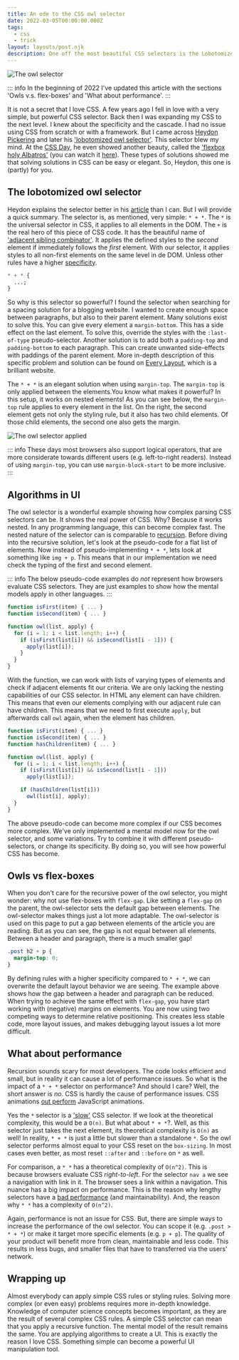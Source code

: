 ```yaml
---
title: An ode to the CSS owl selector
date: 2022-03-05T00:00:00.000Z
tags:
  - css
  - trick
layout: layouts/post.njk
description: One off the most beautiful CSS selectors is the Lobotomized Owl Selector of Heydon Pickering
---
```


![The owl selector](/img/owl-selector.png "The owl selector")

::: info
In the beginning of 2022 I've updated this article with the sections 'Owls v.s. flex-boxes' and 'What about performance'.
:::

It is not a secret that I love CSS. A few years ago I fell in love with a very simple, but powerful CSS selector. Back then I was expanding my CSS to the next level. I knew about the specificity and the cascade. I had no issue using CSS from scratch or with a framework. But I came across [Heydon Pickering](https://twitter.com/heydonworks) and later his ['lobotomized owl selector'](https://alistapart.com/article/axiomatic-css-and-lobotomized-owls/). This selector blew my mind. At the [CSS Day](https://cssday.nl/2019), he even showed another beauty, called the ['flexbox holy Albatros'](http://www.heydonworks.com/article/the-flexbox-holy-albatross) (you can watch it [here](https://www.youtube.com/watch?v=RUyNJaoJH_k)). These types of solutions showed me that solving solutions in CSS can be easy or elegant. So, Heydon, this one is (partly) for you.

## The lobotomized owl selector

Heydon explains the selector better in his [article](https://alistapart.com/article/axiomatic-css-and-lobotomized-owls/) than I can. But I will provide a quick summary. The selector is, as mentioned, very simple: `* + *`. The `*` is the universal selector in CSS, it applies to all elements in the DOM. The `+` is the real hero of this piece of CSS code. It has the beautiful name of ['adjacent sibling combinator'](https://developer.mozilla.org/en-US/docs/Web/CSS/Adjacent_sibling_combinator). It applies the defined styles to the _second_ element if immediately follows the _first_ element. With our selector, it applies styles to all non-first elements on the same level in de DOM. Unless other rules have a higher [specificity](https://css-tricks.com/specifics-on-css-specificity/).

```css
* + * {
  ...;
}
```

So why is this selector so powerful? I found the selector when searching for a spacing solution for a blogging website. I wanted to create enough space between paragraphs, but also to their parent element. Many solutions exist to solve this. You can give every element a `margin-bottom`. This has a side effect on the last element. To solve this, override the styles with the `:last-of-type` pseudo-selector. Another solution is to add both a `padding-top` and `padding-bottom` to each paragraph. This can create unwanted side-effects with paddings of the parent element. More in-depth description of this specific problem and solution can be found on [Every Layout](https://every-layout.dev/layouts/stack/), which is a brilliant website.

The `* + *` is an elegant solution when using `margin-top`. The `margin-top` is only applied between the elements.You know what makes it powerful? In this setup, it works on nested elements! As you can see below, the `margin-top` rule applies to every element in the list. On the right, the second element gets not only the styling rule, but it also has two child elements. Of those child elements, the second one also gets the margin.

![The owl selector applied](/img/owl-layout.png "The owl selector applied")

::: info
These days most browsers also support logical operators, that are more considerate towards different users (e.g. left-to-right readers). Instead of using `margin-top`, you can use `margin-block-start` to be more inclusive.
:::

## Algorithms in UI

The owl selector is a wonderful example showing how complex parsing CSS selectors can be. It shows the real power of CSS. Why? Because it works nested. In any programming language, this can become complex fast. The nested nature of the selector can is comparable to [recursion](<https://en.wikipedia.org/wiki/Recursion_(computer_science)>). Before diving into the recursive solution, let's look at the pseudo-code for a flat list of elements. Now instead of pseudo-implementing `* + *`, lets look at something like `img + p`. This means that in our implementation we need check the typing of the first and second element.

::: info
The below pseudo-code examples do _not_ represent how browsers evaluate CSS selectors. They are just examples to show how the mental models apply in other languages.
:::

```js
function isFirst(item) { ... }
function isSecond(item) { ... }

function owl(list, apply) {
  for (i = 1; i < list.length; i++) {
    if (isFirst(list[i]) && isSecond(list[i - 1])) {
      apply(list[i]);
    }
  }
}
```

With the function, we can work with lists of varying types of elements and check if adjacent elements fit our criteria. We are only lacking the nesting capabilities of our CSS selector. In HTML any element can have children. This means that even our elements complying with our adjacent rule can have children. This means that we need to first execute `apply`, but afterwards call `owl` again, when the element has children.

```js
function isFirst(item) { ... }
function isSecond(item) { ... }
function hasChildren(item) { ... }

function owl(list, apply) {
  for (i = 1; i < list.length; i++) {
    if (isFirst(list[i]) && isSecond(list[i - 1]))
      apply(list[i]);

    if (hasChildren(list[i]))
      owl(list[i], apply);
  }
}
```

The above pseudo-code can become more complex if our CSS becomes more complex. We've only implemented a mental model now for the owl selector, and some variations. Try to combine it with different pseudo-selectors, or change its specificity. By doing so, you will see how powerful CSS has become.

## Owls vs flex-boxes

When you don't care for the recursive power of the owl selector, you might wonder: why not use flex-boxes with `flex-gap`. Like setting a `flex-gap` on the parent, the owl-selector sets the default gap between elements. The owl-selector makes things just a lot more adaptable. The owl-selector is used on this page to put a gap between elements of the article you are reading. But as you can see, the gap is not equal between all elements. Between a header and paragraph, there is a much smaller gap!

```css
.post h2 + p {
  margin-top: 0;
}
```

By defining rules with a higher specificity compared to `* + *`, we can overwrite the default layout behavior we are seeing. The example above shows how the gap between a header and paragraph can be reduced. When trying to achieve the same effect with `flex-gap`, you have start working with (negative) margins on elements. You are now using two competing ways to determine relative positioning. This creates less stable code, more layout issues, and makes debugging layout issues a lot more difficult.

## What about performance

Recursion sounds scary for most developers. The code looks efficient and small, but in reality it can cause a lot of performance issues. So what is the impact of a `* + *` selector on performance? And should I care? Well, the short answer is _no_. CSS is hardly the cause of performance issues. CSS animations [out perform](https://developer.mozilla.org/en-US/docs/Web/Performance/CSS_JavaScript_animation_performance) JavaScript animations.

Yes the `*` selector is a ['slow'](https://csswizardry.com/2011/09/writing-efficient-css-selectors/) CSS selector. If we look at the theoretical complexity, this would be a `O(n)`. But what about `* + *`?. Well, as this selector just takes the next element, its theoretical complexity is `O(n)` as well! In reality, `* + *` is just a little but slower than a standalone `*`. So the owl selector performs almost equal to your CSS reset on the `box-sizing`. In most cases even better, as most reset `::after` and `::before` on `*` as well.

For comparison, a `* *` has a theoretical complexity of `O(n^2)`. This is because browsers evaluate CSS _right-to-left_. For the selector `nav a` we see a navigation with link in it. The browser sees a link within a navigation. This nuance has a big impact on performance. This is the reason why lengthy selectors have a [bad performance](https://csswizardry.com/2012/05/keep-your-css-selectors-short/#:~:text=Keeping%20CSS%20selectors%20short%20helps,Increases%20portability) (and maintainability). And, the reason why `* *` has a complexity of `O(n^2)`.

Again, performance is not an issue for CSS. But, there are simple ways to increase the performance of the owl selector. You can scope it (e.g. `.post > * + *`) or make it target more specific elements (e.g. `p + p`). The quality of your product will benefit more from clean, maintainable and less code. This results in less bugs, and smaller files that have to transferred via the users' network.

## Wrapping up

Almost everybody can apply simple CSS rules or styling rules. Solving more complex (or even easy) problems requires more in-depth knowledge. Knowledge of computer science concepts becomes important, as they are the result of several complex CSS rules. A simple CSS selector can mean that you apply a recursive function. The mental model of the result remains the same. You are applying algorithms to create a UI. This is exactly the reason I love CSS. Something simple can become a powerful UI manipulation tool.
